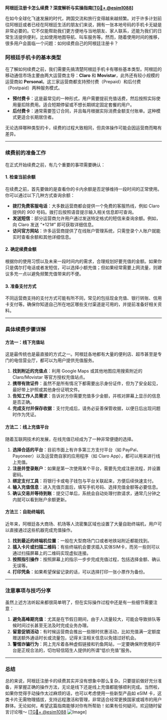 **阿根廷注册卡怎么续费？深度解析与实操指南[[TG💪+ @esim1088](https://t.me/s/esim1088)]**

在如今全球化飞速发展的时代，跨国交流和旅行变得越来越频繁。对于许多计划前往阿根廷或者已经在阿根廷生活的朋友们来说，拥有一张本地号码的手机卡无疑是非常必要的。它不仅能帮助我们更方便地与当地朋友、家人联系，还能为我们的日常生活提供便利，比如使用地图导航、叫车服务等。然而，随着使用时间的推移，很多用户会面临一个问题：如何续费自己的阿根廷注册卡？

### 阿根廷手机卡的基本类型

在了解如何续费之前，我们需要先搞清楚阿根廷手机卡有哪些基本类型。阿根廷的移动通信市场主要由两大运营商主导：**Claro** 和 **Movistar**，此外还有较小规模的运营商如 **Personal**。这三家运营商都支持预付费（Prepaid）和后付费（Postpaid）两种服务模式。

- **预付费卡**：这是最常见的一种形式，用户需要提前充值话费，然后按照实际使用量扣除费用。适合短期停留或不想长期绑定固定套餐的用户。
- **后付费卡**：通常需要签订合同，并且每月根据实际消费金额支付账单。这种模式更适合长期居住者。

无论选择哪种类型的卡，续费的过程大致相同，但具体操作可能会因运营商而略有差异。

---

### 续费前的准备工作

在正式开始续费之前，有几个重要的事项需要确认：

#### 1. **检查当前余额**
   在续费之前，首先要做的是查看你的卡内余额是否足够维持一段时间的正常使用。你可以通过以下几种方式查询余额：
   - **拨打免费客服电话**：大多数运营商都会提供一个免费的客服热线，例如 Claro 提供的 *900* 号码。拨打后按照语音提示输入相关信息即可查询。
   - **发送短信**：部分运营商允许用户通过发送特定格式的短信来查询余额。例如，向 Claro 发送 “*121#” 即可获取详细信息。
   - **访问官方网站**：许多运营商提供了在线账户管理系统，只需登录个人账户就能实时查看余额和其他详细信息。

#### 2. **确定续费金额**
   根据你的使用习惯以及未来一段时间内的需求，合理规划好要充值的金额。如果你只是偶尔打电话或者发短信，可以选择小额充值；但如果经常需要上网流量，则建议多充一点以避免频繁充值带来的不便。

#### 3. **准备支付方式**
   不同运营商支持的支付方式可能有所不同，常见的包括现金充值、银行转账、信用卡支付等。确保你知道自己所在地区哪些支付渠道是可用的，并提前准备好相关资料。

---

### 具体续费步骤详解

#### 方法一：线下充值站
这是最传统也是最直接的方式之一。阿根廷各地都有大量的便利店、超市甚至是专门的电信营业厅，都可以为用户提供充值服务。

1. **找到附近的充值点**：利用 Google Maps 或其他地图应用搜索附近的 Claro/Movistar 等官方授权充值站点。
2. **携带有效证件**：虽然不是所有情况下都需要出示身份证件，但为了安全起见，最好带上护照或其他身份证明文件。
3. **告知工作人员需求**：告诉对方你需要充值多少金额，并核对屏幕上显示的信息是否正确。
4. **完成支付并保存收据**：支付完成后，请务必妥善保管收据，以便日后出现问题时作为凭证。

#### 方法二：线上充值平台
随着互联网技术的发展，在线充值已经成为了一种非常便捷的选择。

1. **选择合适的平台**：目前市面上有许多第三方支付平台（如 PayPal、Payoneer）以及运营商自家的应用程序（如 Claro App），都可以用来进行线上充值。
2. **注册并登录账户**：如果是第一次使用某个平台，需要先完成注册流程，并设置密码。
3. **绑定支付工具**：将银行卡或电子钱包与平台关联起来，方便后续快速支付。
4. **输入充值信息**：进入充值页面后，填写手机号码、选择充值金额等必要信息。
5. **确认交易并等待到账**：提交订单后，系统会自动处理付款请求，通常几分钟之内就可以看到账户余额更新。

#### 方法三：自助终端机
近年来，阿根廷各大商场、机场等人流密集区域也设置了大量自助终端机，用户可以直接通过这些机器完成充值操作。

1. **找到最近的终端机位置**：一般在大型商场门口或者地铁站附近都能找到。
2. **插入卡片或扫描二维码**：有些终端机会要求插入实体SIM卡，而另一些则可以通过扫描屏幕上的二维码实现虚拟连接。
3. **按照指引操作**：按照屏幕上的指示一步步完成充值过程，包括选择金额、确认无误等。
4. **打印凭条**：如果希望保留记录的话，可以选择打印一张小票作为备份。

---

### 注意事项与技巧分享

虽然上述方法听起来都很简单明了，但在实际操作过程中还是有一些细节需要注意：

1. **避免高峰期充值**：尤其是在节假日期间，由于人流量较大，可能会导致排队等候时间过长甚至无法及时完成业务办理。
2. **留意促销活动**：有时候运营商会推出一些限时优惠活动，比如充值满一定额度赠送额外通话时长或流量包，记得关注相关信息以免错过好机会。
3. **警惕诈骗行为**：网上充斥着各种虚假链接和钓鱼网站，一定要确保所使用的平台是正规合法的，切勿轻信陌生人提供的所谓“低价充值”服务。

---

### 总结

总的来说，阿根廷注册卡的续费其实并没有想象中那么复杂。只要提前做好充分准备，并掌握正确的操作方法，无论是线下还是线上充值都能够顺利完成。当然啦，如果你觉得手动操作太过麻烦的话，也可以考虑使用一些新型产品如 eSIM 卡，这类卡片无需物理插拔，支持远程激活和管理，非常适合经常更换国家或城市的用户群体。无论如何，希望这篇指南能够对你有所帮助！如果有任何疑问，欢迎随时留言讨论哦～ [[TG💪+ @esim1088](https://t.me/s/esim1088) ![Image](https://i.postimg.cc/4NQfJmqS/Snipaste-2025-05-13-00-14-12.png)]